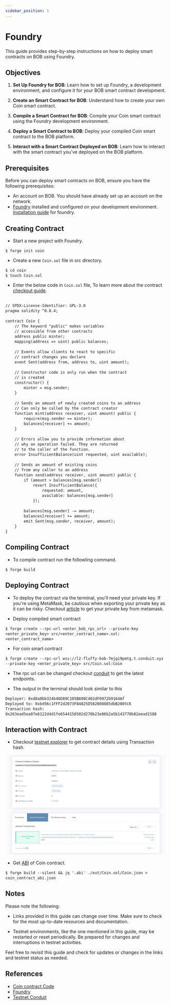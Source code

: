 ```yaml
---
sidebar_position: 1
---
```


# Foundry

This guide provides step-by-step instructions on how to deploy smart contracts on BOB using Foundry.

## Objectives
1. **Set Up Foundry for BOB**: Learn how to set up Foundry, a development environment, and configure it for your BOB smart contract development.

2. **Create an Smart Contract for BOB**: Understand how to create your own Coin smart contract.

3. **Compile a Smart Contract for BOB**: Compile your Coin smart contract using the Foundry development environment.

4. **Deploy a Smart Contract to BOB**: Deploy your compiled Coin smart contract to the BOB platform.

5. **Interact with a Smart Contract Deployed on BOB**: Learn how to interact with the smart contract you've deployed on the BOB platform.

## Prerequisites

Before you can deploy smart contracts on BOB, ensure you have the following prerequisites:

- An account on BOB. You should have already set up an account on the network.
- [Foundry](https://book.getfoundry.sh/) installed and configured on your development environment. [Installation guide](https://book.getfoundry.sh/getting-started/installation) for foundry.  

## Creating Contract 

- Start a new project with Foundry.

```shell
$ forge init coin
```

- Create a new `Coin.sol` file in src directory.

```shell
$ cd coin
$ touch Coin.sol
```

- Enter the below code in `Coin.sol` file, To learn more about the contract [checkout guide](https://github.com/ethereum/solidity/blob/develop/docs/introduction-to-smart-contracts.rst).

```solidity

// SPDX-License-Identifier: GPL-3.0
pragma solidity ^0.8.4;

contract Coin {
    // The keyword "public" makes variables
    // accessible from other contracts
    address public minter;
    mapping(address => uint) public balances;

    // Events allow clients to react to specific
    // contract changes you declare
    event Sent(address from, address to, uint amount);

    // Constructor code is only run when the contract
    // is created
    constructor() {
        minter = msg.sender;
    }

    // Sends an amount of newly created coins to an address
    // Can only be called by the contract creator
    function mint(address receiver, uint amount) public {
        require(msg.sender == minter);
        balances[receiver] += amount;
    }

    // Errors allow you to provide information about
    // why an operation failed. They are returned
    // to the caller of the function.
    error InsufficientBalance(uint requested, uint available);

    // Sends an amount of existing coins
    // from any caller to an address
    function send(address receiver, uint amount) public {
        if (amount > balances[msg.sender])
            revert InsufficientBalance({
                requested: amount,
                available: balances[msg.sender]
            });

        balances[msg.sender] -= amount;
        balances[receiver] += amount;
        emit Sent(msg.sender, receiver, amount);
    }
}
```

## Compiling Contract 

- To compile contract run the followling command. 

```shell
$ forge build
```

## Deploying Contract

- To deploy the contract via the terminal, you'll need your private key. If you're using MetaMask, be cautious when exporting your private key as it can be risky. Checkout [article](https://support.metamask.io/hc/en-us/articles/360015289632-How-to-export-an-account-s-private-key) to get your private key from metamask.

- Deploy compiled smart contract 

```shell
$ forge create --rpc-url <enter_bob_rpc_url> --private-key <enter_private_key> src/<enter_contract_name>.sol:<enter_contract_name>
```

- For coin smart contract 

```shell
$ forge create --rpc-url wss://l2-fluffy-bob-7mjgi9pmtg.t.conduit.xyz --private-key <enter_private_key> src/Coin.sol:Coin
```

- The rpc url can be changed checkout [conduit](https://app.conduit.xyz/published/view/fluffy-bob-7mjgi9pmtg) to get the latest endpoints. 

- The output in the terminal should look similar to this

```shell
Deployer: 0xd8a0bb324b46D89C105BA98C402dF0972b9164Af
Deployed to: 0xbd56c1FFF2d2073F84825D582808885dbB2085C6
Transaction hash: 0x263ead5ea07e6122d4d1fe6544158502d278b23e86b2a5b143770b82eead1588
```

## Interaction with Contract

- Checkout [testnet explorer](https://explorerl2-fluffy-bob-7mjgi9pmtg.t.conduit.xyz) to get contract details using Transaction hash. 

![Contract details on Explorer Image](../../../static/img/deployed_contract_on_foundry.png)

- Get [ABI](https://docs.soliditylang.org/en/latest/abi-spec.html) of Coin contract. 

```shell
$ forge build --silent && jq '.abi' ./out/Coin.sol/Coin.json > coin_contract_abi.json
```

## Notes

Please note the following:

- Links provided in this guide can change over time. Make sure to check for the most up-to-date resources and documentation.

- Testnet environments, like the one mentioned in this guide, may be restarted or reset periodically. Be prepared for changes and interruptions in testnet activities.

Feel free to revisit this guide and check for updates or changes in the links and testnet status as needed.

## References
- [Coin contract Code](https://github.com/ethereum/solidity/blob/develop/docs/introduction-to-smart-contracts.rst)
- [Foundry](https://book.getfoundry.sh/)
- [Testnet Conduit](https://app.conduit.xyz/published/view/fluffy-bob-7mjgi9pmtg)  